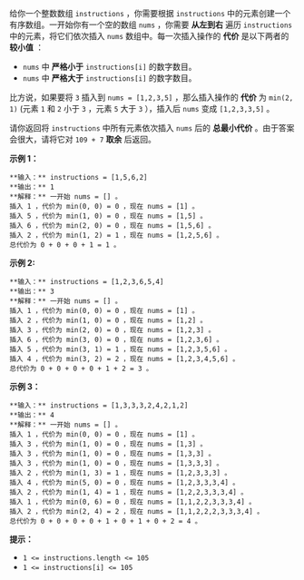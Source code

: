 给你一个整数数组 `instructions` ，你需要根据 `instructions` 中的元素创建一个有序数组。一开始你有一个空的数组 `nums`
，你需要 **从左到右** 遍历 `instructions` 中的元素，将它们依次插入 `nums` 数组中。每一次插入操作的 **代价** 是以下两者的
**较小值** ：

  * `nums` 中 **严格小于** `instructions[i]` 的数字数目。
  * `nums` 中 **严格大于** `instructions[i]` 的数字数目。

比方说，如果要将 `3` 插入到 `nums = [1,2,3,5]` ，那么插入操作的 **代价** 为 `min(2, 1)` (元素 `1` 和
`2` 小于 `3` ，元素 `5` 大于 `3` ），插入后 `nums` 变成 `[1,2,3,3,5]` 。

请你返回将 `instructions` 中所有元素依次插入 `nums` 后的 **总最小代价** 。由于答案会很大，请将它对 `109 + 7`
**取余** 后返回。

**示例 1：**

    
    
    **输入：** instructions = [1,5,6,2]
    **输出：** 1
    **解释：** 一开始 nums = [] 。
    插入 1 ，代价为 min(0, 0) = 0 ，现在 nums = [1] 。
    插入 5 ，代价为 min(1, 0) = 0 ，现在 nums = [1,5] 。
    插入 6 ，代价为 min(2, 0) = 0 ，现在 nums = [1,5,6] 。
    插入 2 ，代价为 min(1, 2) = 1 ，现在 nums = [1,2,5,6] 。
    总代价为 0 + 0 + 0 + 1 = 1 。

**示例 2:**

    
    
    **输入：** instructions = [1,2,3,6,5,4]
    **输出：** 3
    **解释：** 一开始 nums = [] 。
    插入 1 ，代价为 min(0, 0) = 0 ，现在 nums = [1] 。
    插入 2 ，代价为 min(1, 0) = 0 ，现在 nums = [1,2] 。
    插入 3 ，代价为 min(2, 0) = 0 ，现在 nums = [1,2,3] 。
    插入 6 ，代价为 min(3, 0) = 0 ，现在 nums = [1,2,3,6] 。
    插入 5 ，代价为 min(3, 1) = 1 ，现在 nums = [1,2,3,5,6] 。
    插入 4 ，代价为 min(3, 2) = 2 ，现在 nums = [1,2,3,4,5,6] 。
    总代价为 0 + 0 + 0 + 0 + 1 + 2 = 3 。
    

**示例 3：**

    
    
    **输入：** instructions = [1,3,3,3,2,4,2,1,2]
    **输出：** 4
    **解释：** 一开始 nums = [] 。
    插入 1 ，代价为 min(0, 0) = 0 ，现在 nums = [1] 。
    插入 3 ，代价为 min(1, 0) = 0 ，现在 nums = [1,3] 。
    插入 3 ，代价为 min(1, 0) = 0 ，现在 nums = [1,3,3] 。
    插入 3 ，代价为 min(1, 0) = 0 ，现在 nums = [1,3,3,3] 。
    插入 2 ，代价为 min(1, 3) = 1 ，现在 nums = [1,2,3,3,3] 。
    插入 4 ，代价为 min(5, 0) = 0 ，现在 nums = [1,2,3,3,3,4] 。
    ​​​​​插入 2 ，代价为 min(1, 4) = 1 ，现在 nums = [1,2,2,3,3,3,4] 。
    插入 1 ，代价为 min(0, 6) = 0 ，现在 nums = [1,1,2,2,3,3,3,4] 。
    插入 2 ，代价为 min(2, 4) = 2 ，现在 nums = [1,1,2,2,2,3,3,3,4] 。
    总代价为 0 + 0 + 0 + 0 + 1 + 0 + 1 + 0 + 2 = 4 。
    

**提示：**

  * `1 <= instructions.length <= 105`
  * `1 <= instructions[i] <= 105`


